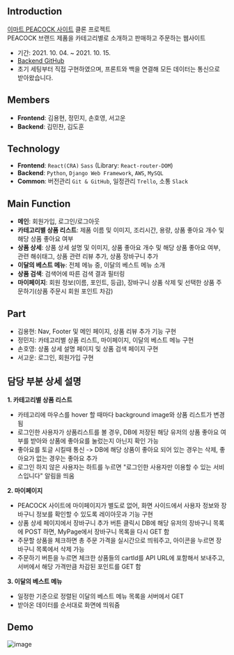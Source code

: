 ## Introduction
[이마트 PEACOCK 사이트](https://peacock.emart.com/peacockMain/main.do) 클론 프로젝트<br>
PEACOCK 브랜드 제품을 카테고리별로 소개하고 판매하고 주문하는 웹사이트
- 기간: 2021. 10. 04. ~ 2021. 10. 15.
- [Backend GitHub](https://github.com/wecode-bootcamp-korea/25-1st-MECOOK-backend)
- 초기 세팅부터 직접 구현하였으며, 프론트와 백을 연결해 모든 데이터는 통신으로 받아왔습니다.

## Members
- **Frontend**: 김용현, 정민지, 손호영, 서고운
- **Backend**: 김민찬, 김도훈


## Technology
- **Frontend**: `React(CRA)` `Sass` (Library: `React-router-DOM`)
- **Backend**: `Python`, `Django Web Framework`, `AWS`, `MySQL`
- **Common**: 버전관리 `Git & GitHub`, 일정관리 `Trello`, 소통 `Slack`

## Main Function
- **메인**: 회원가입, 로그인/로그아웃
- **카테고리별 상품 리스트**: 제품 이름 및 이미지, 조리시간, 용량, 상품 좋아요 개수 및 해당 상품 좋아요 여부
- **상품 상세**: 상품 상세 설명 및 이미지, 상품 좋아요 개수 및 해당 상품 좋아요 여부, 관련 해쉬태그, 상품 관련 리뷰 추가, 상품 장바구니 추가
- **이달의 베스트 메뉴**: 전체 메뉴 중, 이달의 베스트 메뉴 소개
- **상품 검색**: 검색어에 따른 검색 결과 필터링
- **마이페이지**: 회원 정보(이름, 포인트, 등급), 장바구니 상품 삭제 및 선택한 상품 주문하기(상품 주문시 회원 포인트 차감)

## Part
- 김용현: Nav, Footer 및 메인 페이지, 상품 리뷰 추가 기능 구현
- 정민지: 카테고리별 상품 리스트, 마이페이지, 이달의 베스트 메뉴 구현
- 손호영: 상품 상세 설명 페이지 및 상품 검색 페이지 구현
- 서고운: 로그인, 회원가입 구현

## 담당 부분 상세 설명
**1. 카테고리별 상품 리스트**
+ 카테고리에 마우스를 hover 할 때마다 background image와 상품 리스트가 변경됨
+ 로그인한 사용자가 상품리스트를 볼 경우, DB에 저장된 해당 유저의 상품 좋아요 여부를 받아와 상품에 좋아요를 눌렀는지 아닌지 확인 가능
+ 좋아요를 토글 시킬때 통신 -> DB에 해당 상품이 좋아요 되어 있는 경우는 삭제, 좋아요가 없는 경우는 좋아요 추가
+ 로그인 하지 않은 사용자는 하트를 누르면 "로그인한 사용자만 이용할 수 있는 서비스입니다" 알림을 띄움

**2. 마이페이지**
+ PEACOCK 사이트에 마이페이지가 별도로 없어, 화면 사이드에서 사용자 정보와 장바구니 정보를 확인할 수 있도록 레이아웃과 기능 구현
+ 상품 상세 페이지에서 장바구니 추가 버튼 클릭시 DB에 해당 유저의 장바구니 목록에 POST 하면, MyPage에서 장바구니 목록을 다시 GET 함
+ 주문할 상품을 체크하면 총 주문 가격을 실시간으로 띄워주고, 아이콘을 누르면 장바구니 목록에서 삭제 가능
+ 주문하기 버튼을 누르면 체크한 상품들의 cartId를 API URL에 포함해서 보내주고, 서버에서 해당 가격만큼 차감된 포인트를 GET 함

**3. 이달의 베스트 메뉴**
+ 일정한 기준으로 정렬된 이달의 베스트 메뉴 목록을 서버에서 GET
+ 받아온 데이터를 순서대로 화면에 띄워줌

## Demo
![image](https://user-images.githubusercontent.com/20683436/137589523-7a689221-91e5-4143-a563-833477358051.png)
